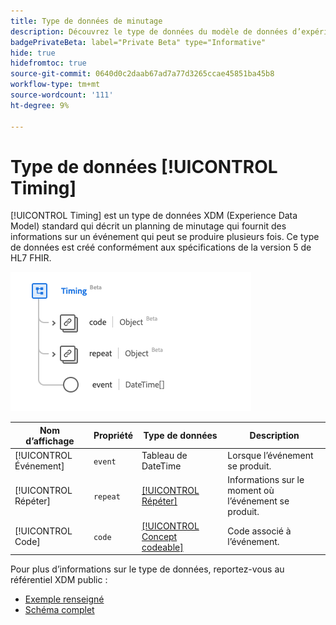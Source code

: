 ```yaml
---
title: Type de données de minutage
description: Découvrez le type de données du modèle de données d’expérience de minutage (XDM).
badgePrivateBeta: label="Private Beta" type="Informative"
hide: true
hidefromtoc: true
source-git-commit: 0640d0c2daab67ad7a77d3265ccae45851ba45b8
workflow-type: tm+mt
source-wordcount: '111'
ht-degree: 9%

---
```


# Type de données [!UICONTROL Timing]

[!UICONTROL Timing] est un type de données XDM (Experience Data Model) standard qui décrit un planning de minutage qui fournit des informations sur un événement qui peut se produire plusieurs fois. Ce type de données est créé conformément aux spécifications de la version 5 de HL7 FHIR.

![Structure du type de données minutage](../../images/data-types/healthcare/timing.png)

| Nom d’affichage | Propriété | Type de données | Description |
| --- | --- | --- | --- |
| [!UICONTROL Événement] | `event` | Tableau de DateTime | Lorsque l’événement se produit. |
| [!UICONTROL Répéter] | `repeat` | [[!UICONTROL Répéter]](../healthcare/repeat.md) | Informations sur le moment où l’événement se produit. |
| [!UICONTROL Code] | `code` | [[!UICONTROL Concept codeable]](../healthcare/codeable-concept.md) | Code associé à l’événement. |

Pour plus d’informations sur le type de données, reportez-vous au référentiel XDM public :

* [Exemple renseigné](https://github.com/adobe/xdm/blob/master/extensions/industry/healthcare/fhir/datatypes/timing.example.1.json)
* [Schéma complet](https://github.com/adobe/xdm/blob/master/extensions/industry/healthcare/fhir/datatypes/timing.schema.json)
